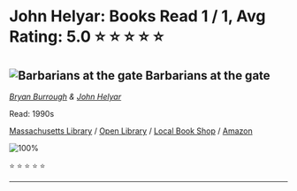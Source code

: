 # John Helyar:  Books Read 1 / 1, Avg Rating: 5.0 :star: :star: :star: :star: :star:

## ![Barbarians at the gate](https://covers.openlibrary.org/b/id/4095854-M.jpg) Barbarians at the gate
*[Bryan Burrough](../authors/BryanBurrough) & [John Helyar](../authors/JohnHelyar)*

Read: 1990s

[Massachusetts Library](https://library.minlib.net/search/i=9780060767662) / [Open Library](https://openlibrary.org/isbn/9780060767662) / [Local Book Shop](https://bookshop.org/book/9780060767662) / [Amazon](https://amazon.com/dp/0061804037)

![100%](https://geps.dev/progress/100) 

:star: :star: :star: :star: :star:

---
